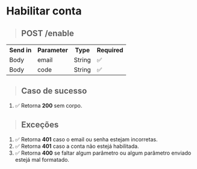 # Habilitar conta

> ## POST **/enable**

<table>
  <tr>
    <th>Send in</th>
    <th>Parameter</th>
    <th>Type</th>
    <th>Required</th>
  </tr>
  <tr>
    <td>Body</td>
    <td>email</td>
    <td>String</td>
    <td>✅</td>
  </tr>
  <tr>
   <td>Body</td>
   <td>code</td>
    <td>String</td>
    <td>✅</td>
  </tr>
</table>

> ## Caso de sucesso

1.  ✅ Retorna **200** sem corpo.

> ## Exceções

1. ✅ Retorna **401** caso o email ou senha estejam incorretas.
2. ✅ Retorna **401** caso a conta não estejá habilitada.
3. ✅ Retorna **400** se faltar algum parâmetro ou algum parâmetro enviado estejá mal formatado.

